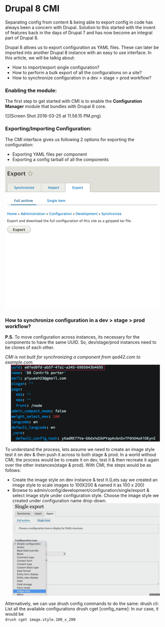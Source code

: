 # Drupal 8 CMI

Separating config from content & being able to export config in code has always been a concern with Drupal. Solution to this started with the invent of features back in the days of Drupal 7 and has now become an integral part of Drupal 8.

Drupal 8 allows us to export configuration as YAML files. These can later be imported into another Drupal 8 instance with an easy to use interface. In this article, we will be talkig about:
* How to import/export single configuration?
* How to perform a bulk export of all the configurations on a site?
* How to synchronize configuration in a dev > stage > prod workflow?


### Enabling the module:
The  first step to get started with CMI is to enable the **Configuration Manager** module that bundles with Drupal 8 core.

![](Screen Shot 2016-03-25 at 11.56.15 PM.png)

### Exporting/Importing Configuration:
The CMI interface gives us following 2 options for exporting the configuration:
* Exporting YAML files per component
* Exporting a config tarball of all the components

![](export_multiple_single.gif)

### How to synchronize configuration in a dev > stage > prod workflow?
**P.S.** To move configuration across instances, its necessary for the components to have the same UUID. So, dev/stage/prod instances need to be clones of each other. 

 *CMI is not built for synchronizing a component from qed42.com to example.com.*
![](uuid_yml.png)

To understand the process, lets assume we need to create an image style test it on dev & then push it across to both stage & prod. In a world without CMI, the process would be to create it on dev, test it & then recreate it again over the other instances(stage & prod). With CMI, the steps would be as follows:
* Create the image style on dev instance & test it.(Lets say we created an image style to scale images to 100X200 & named it as 100 x 200)
* Browse to admin/config/development/configuration/single/export & select image style under configuration style. Choose the image style we created under configuration name drop-down.
![](export_config.gif)

Alternatively, we can use drush config commands to do the same:
drush cli: List all the available configurations
drush cget [config_name]: In our case, it would be  
```drush cget image.style.100_x_200```
